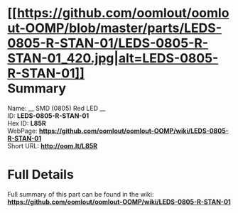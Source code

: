 
[[https://github.com/oomlout/oomlout-OOMP/blob/master/parts/LEDS-0805-R-STAN-01/LEDS-0805-R-STAN-01_420.jpg|alt=LEDS-0805-R-STAN-01]]     
Summary
=================
  
Name: __ SMD (0805) Red LED __    
ID: __LEDS-0805-R-STAN-01__   
Hex ID: __L85R__   
WebPage: __https://github.com/oomlout/oomlout-OOMP/wiki/LEDS-0805-R-STAN-01__   
Short URL: __http://oom.lt/L85R__   

Full Details
==========================
Full summary of this part can be found in the wiki:   
__https://github.com/oomlout/oomlout-OOMP/wiki/LEDS-0805-R-STAN-01__    

